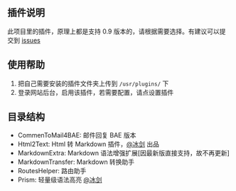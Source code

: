 ## 插件说明 ##

此项目里的插件，原理上都是支持 0.9 版本的，请根据需要选择。有建议可以提交到 [issues](https://github.com/typecho-fans/plugins/issues)

## 使用帮助 ##

 1. 把自己需要安装的插件文件夹上传到 `/usr/plugins/` 下
 2. 登录网站后台，启用该插件，若需要配置，请点设置插件

## 目录结构 ##

 - CommenToMail4BAE: 邮件回复 BAE 版本
 - Html2Text: Html 转 Markdown 插件，[@冰剑](https://github.com/binjoo) 出品
 - MarkdownExtra: Markdown 语法增强扩展[因最新版直接支持，故不再更新]
 - MarkdownTransfer: Markdown 转换助手
 - RoutesHelper: 路由助手
 - Prism: 轻量级语法高亮 [@冰剑](https://github.com/binjoo)
